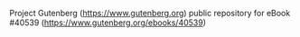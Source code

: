 Project Gutenberg (https://www.gutenberg.org) public repository for eBook #40539 (https://www.gutenberg.org/ebooks/40539)
